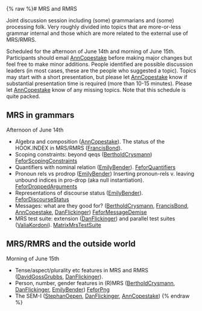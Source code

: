 {% raw %}# MRS and RMRS

Joint discussion session including (some) grammarians and (some)
processing folk. Very roughly divided into topics that are more-or-less
grammar internal and those which are more related to the external use of
MRS/RMRS.

Scheduled for the afternoon of June 14th and morning of June 15th.
Participants should email [AnnCopestake](https://blog.inductorsoftware.com/docsproto/summits/AnnCopestake) before making
major changes but feel free to make minor additions. People identified
are possible discussion leaders (in most cases, these are the people who
suggested a topic). Topics may start with a short presentation, but
please let [AnnCopestake](https://blog.inductorsoftware.com/docsproto/summits/AnnCopestake) know if substantial presentation
time is required (more than 10-15 minutes). Please let
[AnnCopestake](https://blog.inductorsoftware.com/docsproto/summits/AnnCopestake) know of any missing topics. Note that this
schedule is quite packed.

## MRS in grammars

Afternoon of June 14th

- Algebra and composition ([AnnCopestake](https://blog.inductorsoftware.com/docsproto/summits/AnnCopestake)). The status
of the HOOK.INDEX in MRS/RMRS ([FrancisBond](https://blog.inductorsoftware.com/docsproto/summits/FrancisBond)).
- Scoping constraints: beyond qeqs
([BertholdCrysmann](https://blog.inductorsoftware.com/docsproto/summits/BertholdCrysmann))
[FeforScopingConstraints](https://blog.inductorsoftware.com/docsproto/summits/FeforScopingConstraints)
- Quantifiers with nominal relation ([EmilyBender](https://blog.inductorsoftware.com/docsproto/summits/EmilyBender)).
[FeforQuantifiers](https://blog.inductorsoftware.com/docsproto/summits/FeforQuantifiers)
- Pronoun rels vs prodrop ([EmilyBender](https://blog.inductorsoftware.com/docsproto/summits/EmilyBender)) Inserting
pronoun-rels v. leaving unbound indices in pro-drop (aka null
instantiation). [FeforDroppedArguments](https://blog.inductorsoftware.com/docsproto/summits/FeforDroppedArguments)
- Representations of discourse status ([EmilyBender](https://blog.inductorsoftware.com/docsproto/summits/EmilyBender)).
[FeforDiscourseStatus](https://blog.inductorsoftware.com/docsproto/summits/FeforDiscourseStatus)
- Messages: what are they good for?
([BertholdCrysmann](https://blog.inductorsoftware.com/docsproto/summits/BertholdCrysmann), [FrancisBond](https://blog.inductorsoftware.com/docsproto/summits/FrancisBond),
[AnnCopestake](https://blog.inductorsoftware.com/docsproto/summits/AnnCopestake), [DanFlickinger](https://blog.inductorsoftware.com/docsproto/summits/DanFlickinger))
[FeforMessageDemise](https://blog.inductorsoftware.com/docsproto/summits/FeforMessageDemise)
- MRS test suite: extension ([DanFlickinger](https://blog.inductorsoftware.com/docsproto/summits/DanFlickinger)) and
parallel test suites ([ValiaKordoni](https://blog.inductorsoftware.com/docsproto/summits/ValiaKordoni)).
[MatrixMrsTestSuite](https://blog.inductorsoftware.com/docsproto/matrix/MatrixMrsTestSuite)

## MRS/RMRS and the outside world

Morning of June 15th

- Tense/aspect/plurality etc features in MRS and RMRS
([DavidGossGrubbs](/DavidGossGrubbs),
[DanFlickinger](https://blog.inductorsoftware.com/docsproto/summits/DanFlickinger)).
- Person, number, gender features in (R)MRS
([BertholdCrysmann](https://blog.inductorsoftware.com/docsproto/summits/BertholdCrysmann),
[DanFlickinger](https://blog.inductorsoftware.com/docsproto/summits/DanFlickinger), [EmilyBender](https://blog.inductorsoftware.com/docsproto/summits/EmilyBender))
[FeforPng](https://blog.inductorsoftware.com/docsproto/summits/FeforPng)
- The SEM-I ([StephanOepen](https://blog.inductorsoftware.com/docsproto/summits/StephanOepen),
[DanFlickinger](https://blog.inductorsoftware.com/docsproto/summits/DanFlickinger), [AnnCopestake](https://blog.inductorsoftware.com/docsproto/summits/AnnCopestake))
<update date omitted for speed>{% endraw %}